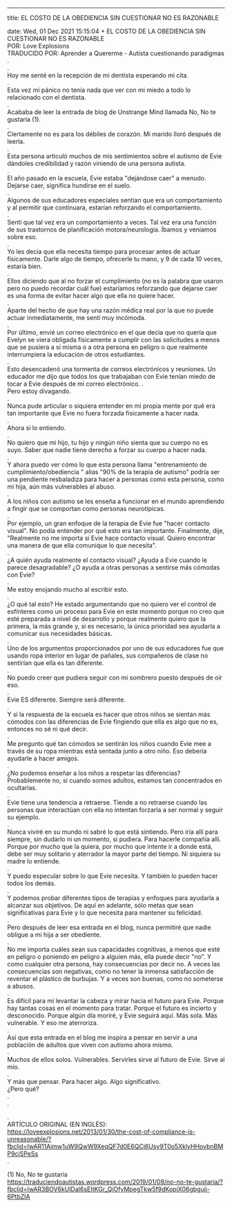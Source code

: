 ---

title: EL COSTO DE LA OBEDIENCIA SIN CUESTIONAR NO ES RAZONABLE

date: Wed, 01 Dec 2021 15:15:04 +
EL COSTO DE LA OBEDIENCIA SIN CUESTIONAR NO ES RAZONABLE<br>POR: Love Explosions<br>TRADUCIDO POR: Aprender a Quererme - Autista cuestionando paradigmas<br>.<br>.<br>Hoy me senté en la recepción de mi dentista esperando mi cita.<br>.<br>Esta vez mi pánico no tenía nada que ver con mi miedo a todo lo relacionado con el dentista.<br>.<br>Acababa de leer la entrada de blog de Unstrange Mind llamada No, No te gustaría (1).<br>.<br>Ciertamente no es para los débiles de corazón. Mi marido lloró después de leerla.<br>.<br>Esta persona articuló muchos de mis sentimientos sobre el autismo de Evie dándoles credibilidad y razón viniendo de una persona autista.<br>.<br>El año pasado en la escuela, Evie estaba "dejándose caer" a menudo. Dejarse caer, significa hundirse en el suelo.<br>.<br>Algunos de sus educadores especiales sentían que era un comportamiento y al permitir que continuara, estarían reforzando el comportamiento.<br>.<br>Sentí que tal vez era un comportamiento a veces. Tal vez era una función de sus trastornos de planificación motora/neurología. Íbamos y veníamos sobre eso.<br>.<br>Yo les decía que ella necesita tiempo para procesar antes de actuar físicamente. Darle algo de tiempo, ofrecerle tu mano, y 9 de cada 10 veces, estaría bien.<br>.<br>Ellos diciendo que al no forzar el cumplimiento (no es la palabra que usaron pero no puedo recordar cuál fue) estaríamos reforzando que dejarse caer es una forma de evitar hacer algo que ella no quiere hacer.<br>.<br>Aparte del hecho de que hay una razón médica real por la que no puede actuar inmediatamente, me sentí muy incómoda.<br>.<br>Por último, envié un correo electrónico en el que decía que no quería que Evelyn se viera obligada físicamente a cumplir con las solicitudes a menos que se pusiera a sí misma o a otra persona en peligro o que realmente interrumpiera la educación de otros estudiantes.<br>.<br>Esto desencadenó una tormenta de correos electrónicos y reuniones. Un educador me dijo que todos los que trabajaban con Evie tenían miedo de tocar a Evie después de mi correo electrónico. .<br>Pero estoy divagando.<br>.<br>Nunca pude articular o siquiera entender en mi propia mente por qué era tan importante que Evie no fuera forzada físicamente a hacer nada.<br>.<br>Ahora si lo entiendo.<br>.<br>No quiero que mi hijo, tu hijo y ningún niño sienta que su cuerpo no es suyo. Saber que nadie tiene derecho a forzar su cuerpo a hacer nada.<br>.<br>Y ahora puedo ver cómo lo que esta persona llama "entrenamiento de cumplimiento/obediencia " alias "90% de la terapia de autismo" podría ser una pendiente resbaladiza para hacer a personas como esta persona, como mi hija, aún más vulnerables al abuso.<br>.<br>A los niños con autismo se les enseña a funcionar en el mundo aprendiendo a fingir que se comportan como personas neurotípicas.<br>.<br>Por ejemplo, un gran enfoque de la terapia de Evie fue "hacer contacto visual". No podía entender por qué esto era tan importante. Finalmente, dije, "Realmente no me importa si Evie hace contacto visual. Quiero encontrar una manera de que ella comunique lo que necesita".<br>.<br>¿A quién ayuda realmente el contacto visual? ¿Ayuda a Evie cuando le parece desagradable? ¿O ayuda a otras personas a sentirse más cómodas con Evie?<br>.<br>Me estoy enojando mucho al escribir esto.<br>.<br>¿O qué tal esto? He estado argumentando que no quiero ver el control de esfínteres como un proceso para Evie en este momento porque no creo que esté preparada a nivel de desarrollo y porque realmente quiero que la primera, la más grande y, si es necesario, la única prioridad sea ayudarla a comunicar sus necesidades básicas.<br>.<br>Uno de los argumentos proporcionados por uno de sus educadores fue que usando ropa interior en lugar de pañales, sus compañeros de clase no sentirían que ella es tan diferente.<br>.<br>No puedo creer que pudiera seguir con mi sombrero puesto después de oír eso.<br>.<br>Evie ES diferente. Siempre será diferente.<br>.<br>Y si la respuesta de la escuela es hacer que otros niños se sientan más cómodos con las diferencias de Evie fingiendo que ella es algo que no es, entonces no sé ni qué decir.<br>.<br>Me pregunto qué tan cómodos se sentirán los niños cuando Evie mee a través de su ropa mientras está sentada junto a otro niño. Eso debería ayudarle a hacer amigos.<br>.<br>¿No podemos enseñar a los niños a respetar las diferencias? Probablemente no, si cuando somos adultos, estamos tan concentrados en ocultarlas.<br>.<br>Evie tiene una tendencia a retraerse. Tiende a no retraerse cuando las personas que interactúan con ella no intentan forzarla a ser normal y seguir su ejemplo.<br>.<br>Nunca viviré en su mundo ni sabré lo que está sintiendo. Pero iría allí para siempre, sin dudarlo ni un momento, si pudiera. Para hacerle compañía allí. Porque por mucho que la quiera, por mucho que intente ir a donde está, debe ser muy solitario y aterrador la mayor parte del tiempo. Ni siquiera su madre lo entiende.<br>.<br>Y puedo especular sobre lo que Evie necesita. Y también lo pueden hacer todos los demás.<br>.<br>Y podemos probar diferentes tipos de terapias y enfoques para ayudarla a alcanzar sus objetivos. De aquí en adelante, sólo metas que sean significativas para Evie y lo que necesita para mantener su felicidad.<br>.<br>Pero después de leer esa entrada en el blog, nunca permitiré que nadie obligue a mi hija a ser obediente.<br>.<br>No me importa cuáles sean sus capacidades cognitivas, a menos que esté en peligro o poniendo en peligro a alguien más, ella puede decir "no". Y como cualquier otra persona, hay consecuencias por decir no. A veces las consecuencias son negativas, como no tener la inmensa satisfacción de reventar el plástico de burbujas. Y a veces son buenas, como no someterse a abusos.<br>.<br>Es difícil para mí levantar la cabeza y mirar hacia el futuro para Evie. Porque hay tantas cosas en el momento para tratar. Porque el futuro es incierto y desconocido. Porque algún día moriré, y Evie seguirá aquí. Más sola. Más vulnerable. Y eso me aterroriza.<br>.<br>Así que esta entrada en el blog me inspira a pensar en servir a una población de adultos que viven con autismo ahora mismo.<br>.<br>Muchos de ellos solos. Vulnerables. Servirles sirve al futuro de Evie. Sirve al mío.<br>.<br>Y más que pensar. Para hacer algo. Algo significativo.<br>¿Pero qué?<br>.<br>.

.<br>ARTÍCULO ORIGINAL (EN INGLÉS):<br>https://loveexplosions.net/2013/01/30/the-cost-of-compliance-is-unreasonable/?fbclid=IwAR11Aimw1uW9QwW9XeqQF7d0E6QCj6Usy9T0o5XklyHHovbnBMP9cjSPeSs<br>.

(1) No, No te gustaría https://traduciendoautistas.wordpress.com/2019/01/08/no-no-te-gustaria/?fbclid=IwAR3BOV6kUlDaI6sEItKGr_QjOfyMpegTkw5f9dKopjX06gbguji-6PtbZIA
